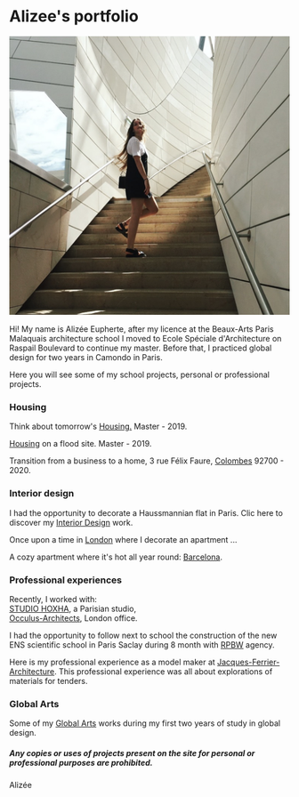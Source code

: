 # Alizee's portfolio


![](archi.png?raw=true)

Hi! My name is Alizée Eupherte, after my licence at the Beaux-Arts Paris Malaquais architecture school I moved to Ecole Spéciale d'Architecture on Raspail Boulevard to continue my master.
Before that, I practiced global design for two years in Camondo in Paris. 

Here you will see some of my school projects, personal or professional projects.
                                                                                                                                                                                                                                                              

### Housing

Think about tomorrow's [Housing.](https://alizeeeupherte.github.io/Housing./)
Master - 2019.

[Housing](https://alizeeeupherte.github.io/Housing/) on a flood site. 
Master - 2019.

Transition from a business to a home, 3 rue Félix Faure, [Colombes](https://alizeeeupherte.github.io/Colombes/) 92700 - 2020.
                                                                                                                                 

### Interior design

I had the opportunity to decorate a Haussmannian flat in Paris. Clic here to discover my [Interior Design](https://alizeeeupherte.github.io/Interior-design-/) work.

Once upon a time in [London](https://alizeeeupherte.github.io/London/) where I decorate an apartment ...

A cozy apartment where it's hot all year round: [Barcelona](https://alizeeeupherte.github.io/Barcelona/).

                                                                                                                                
### Professional experiences


Recently, I worked with:                                                                                        
[STUDIO HOXHA](https://alizeeeupherte.github.io/STUDIO-HOXHA/), a Parisian studio,                                                
[Occulus-Architects](https://alizeeeupherte.github.io/Occulus-Architects/), London office.

 
I had the opportunity to follow next to school the construction of the new ENS scientific school in Paris Saclay during 8 month with [RPBW](https://alizeeeupherte.github.io/RPBW/) agency.


Here is my professional experience as a model maker at [Jacques-Ferrier-Architecture](https://alizeeeupherte.github.io/Jacques-Ferrier-Architecture/).
This professional experience  was all about explorations of materials for tenders.

                                                                                                                                   
### Global Arts

Some of my [Global Arts](https://alizeeeupherte.github.io/Global-Arts/) works during my first two years of study in global design.







##### Any copies or uses of projects present on the site for personal or professional purposes are prohibited.

Alizée



